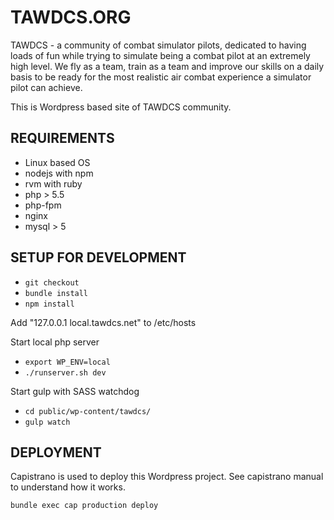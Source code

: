 
TAWDCS.ORG
=============

TAWDCS - a community of combat simulator pilots, dedicated to having loads of fun while trying to simulate being a combat pilot at an extremely high level. We fly as a team, train as a team and improve our skills on a daily basis to be ready for the most realistic air combat experience a simulator pilot can achieve.

This is Wordpress based site of TAWDCS community.


REQUIREMENTS
---------------
* Linux based OS
* nodejs with npm
* rvm with ruby
* php > 5.5
* php-fpm
* nginx
* mysql > 5

SETUP FOR DEVELOPMENT
--------------------------
* `git checkout` 
* `bundle install`
* `npm install`

Add "127.0.0.1 local.tawdcs.net" to /etc/hosts

Start local php server
* `export WP_ENV=local`
* `./runserver.sh dev`

Start gulp with SASS watchdog
* `cd public/wp-content/tawdcs/`
* `gulp watch`


DEPLOYMENT
------------

Capistrano is used to deploy this Wordpress project. 
See capistrano manual to understand how it works.

```bundle exec cap production deploy```







